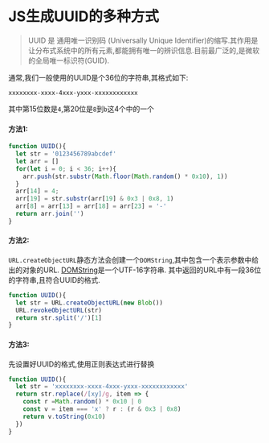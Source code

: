 # JS生成UUID的多种方式
> UUID 是 通用唯一识别码 (Universally Unique Identifier)的缩写.其作用是让分布式系统中的所有元素,都能拥有唯一的辨识信息.目前最广泛的,是微软的全局唯一标识符(GUID).

通常,我们一般使用的UUID是个36位的字符串,其格式如下:
```
xxxxxxxx-xxxx-4xxx-yxxx-xxxxxxxxxxxx
```
其中第15位数是`4`,第20位是`8`到`b`这4个中的一个


#### 方法1:
```javascript
function UUID(){
  let str = '0123456789abcdef'
  let arr = []
  for(let i = 0; i < 36; i++){
    arr.push(str.substr(Math.floor(Math.random() * 0x10), 1))
  }
  arr[14] = 4;
  arr[19] = str.substr(arr[19] & 0x3 | 0x8, 1)
  arr[8] = arr[13] = arr[18] = arr[23] = '-'
  return arr.join('')
}
```

#### 方法2:
`URL.createObjectURL`静态方法会创建一个`DOMString`,其中包含一个表示参数中给出的对象的URL. [DOMString](https://developer.mozilla.org/zh-CN/docs/Web/API/DOMString)是一个UTF-16字符串.
其中返回的URL中有一段36位的字符串,且符合UUID的格式.
```javascript
function UUID(){
  let str = URL.createObjectURL(new Blob())
  URL.revokeObjectURL(str)
  return str.split('/')[1]
}
```

#### 方法3:
先设置好UUID的格式,使用正则表达式进行替换
```javascript
function UUID(){
  let str = 'xxxxxxxx-xxxx-4xxx-yxxx-xxxxxxxxxxxx'
  return str.replace(/[xy]/g, item => {
    const r =Math.random() * 0x10 | 0
    const v = item === 'x' ? r : (r & 0x3 | 0x8)
    return v.toString(0x10)
  })
}
```













